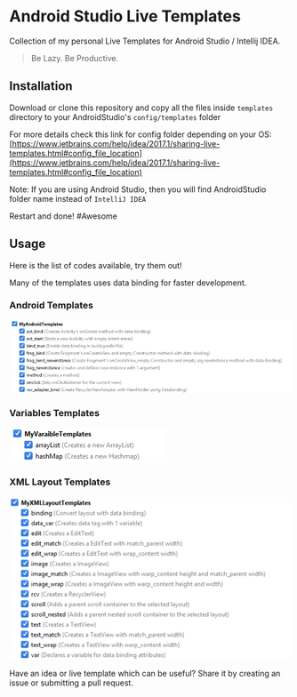 # Android Studio Live Templates

Collection of my personal Live Templates for Android Studio / Intellij IDEA.

> Be Lazy. Be Productive.

## Installation

Download or clone this repository and copy all the files inside `templates` directory to your AndroidStudio's `config/templates` folder

For more details check this link for config folder depending on your OS: [https://www.jetbrains.com/help/idea/2017.1/sharing-live-templates.html#config_file_location](https://www.jetbrains.com/help/idea/2017.1/sharing-live-templates.html#config_file_location)

Note: If you are using Android Studio, then you will find AndroidStudio folder name instead of `IntelliJ IDEA`

Restart and done! #Awesome

## Usage

Here is the list of codes available, try them out!

Many of the templates uses data binding for faster development.

### Android Templates

![](images/MyAndroidTemplates.png)

### Variables Templates

![](images/MyVariableTemplates.png)

### XML Layout Templates

![](images/MyXMLLayoutTemplates.png)

Have an idea or live template which can be useful? Share it by creating an issue or submitting a pull request.

